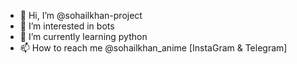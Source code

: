 - 👋 Hi, I’m @sohailkhan-project
- 👀 I’m interested in bots
- 🌱 I’m currently learning python
- 📫 How to reach me @sohailkhan_anime [InstaGram & Telegram]

<!---
sohailkhan-project/sohailkhan-project is a ✨ special ✨ repository because its `README.md` (this file) appears on your GitHub profile.
You can click the Preview link to take a look at your changes.
--->
